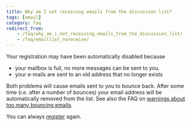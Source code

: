 ```yaml
---
title: Why am I not receiving emails from the discussion list?
tags: [email]
category: faq
redirect_from:
    - /faq/why_am_i_not_receiving_emails_from_the_discussion_list/
    - /faq/emaillist_noreceive/
---
```


Your registration may have been automatically disabled because

- your mailbox is full, no more messages can be sent to you.
- your e-mails are sent to an old address that no longer exists

Both problems will cause emails sent to you to bounce back. After some time (i.e. after a number of bounces) your email address will be automatically removed from the list. See also the FAQ on [warnings about too many bouncing emails](/faq/organization/emaillist_bounces).

You can always [register](http://mailman.science.ru.nl/mailman/listinfo/fieldtrip) again.
